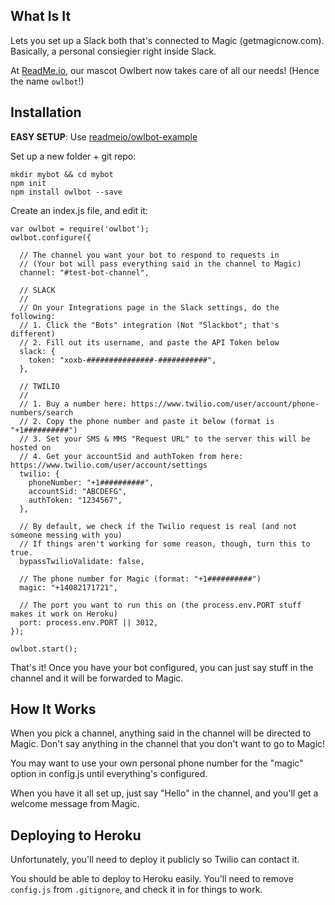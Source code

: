 What Is It
----------

Lets you set up a Slack both that's connected to Magic (getmagicnow.com). Basically, a personal consiegier right inside Slack.

At [ReadMe.io](http://readme.io), our mascot Owlbert now takes care of all our needs! (Hence the name `owlbot`!)

Installation
------------

**EASY SETUP**: Use [readmeio/owlbot-example](https://github.com/readmeio/owlbot-example)

Set up a new folder + git repo:

    mkdir mybot && cd mybot
    npm init
    npm install owlbot --save

Create an index.js file, and edit it:

    var owlbot = require('owlbot');
    owlbot.configure({
      
      // The channel you want your bot to respond to requests in
      // (Your bot will pass everything said in the channel to Magic)
      channel: "#test-bot-channel",

      // SLACK
      //
      // On your Integrations page in the Slack settings, do the following:
      // 1. Click the "Bots" integration (Not "Slackbot"; that's different)
      // 2. Fill out its username, and paste the API Token below
      slack: {
        token: "xoxb-###############-###########",
      },

      // TWILIO
      //
      // 1. Buy a number here: https://www.twilio.com/user/account/phone-numbers/search
      // 2. Copy the phone number and paste it below (format is "+1##########")
      // 3. Set your SMS & MMS "Request URL" to the server this will be hosted on
      // 4. Get your accountSid and authToken from here: https://www.twilio.com/user/account/settings
      twilio: {
        phoneNumber: "+1##########",
        accountSid: "ABCDEFG",
        authToken: "1234567",
      },

      // By default, we check if the Twilio request is real (and not someone messing with you)
      // If things aren't working for some reason, though, turn this to true.
      bypassTwilioValidate: false,

      // The phone number for Magic (format: "+1##########")
      magic: "+14082171721",

      // The port you want to run this on (the process.env.PORT stuff makes it work on Heroku)
      port: process.env.PORT || 3012,
    });

    owlbot.start();

That's it! Once you have your bot configured, you can just say stuff in the channel and it will be forwarded to Magic.

How It Works
------------

When you pick a channel, anything said in the channel will be directed to Magic. Don't say anything in the channel that you don't want to go to Magic!

You may want to use your own personal phone number for the "magic" option in config.js until everything's configured.

When you have it all set up, just say "Hello" in the channel, and you'll get a welcome message from Magic.

Deploying to Heroku
-------------------

Unfortunately, you'll need to deploy it publicly so Twilio can contact it.

You should be able to deploy to Heroku easily. You'll need to remove `config.js` from `.gitignore`, and check it in for things to work.

